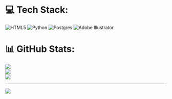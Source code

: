 
# 💻 Tech Stack:
![HTML5](https://img.shields.io/badge/html5-%23E34F26.svg?style=for-the-badge&logo=html5&logoColor=white) ![Python](https://img.shields.io/badge/python-3670A0?style=for-the-badge&logo=python&logoColor=ffdd54) ![Postgres](https://img.shields.io/badge/postgres-%23316192.svg?style=for-the-badge&logo=postgresql&logoColor=white) ![Adobe Illustrator](https://img.shields.io/badge/adobeillustrator-%23FF9A00.svg?style=for-the-badge&logo=adobeillustrator&logoColor=white)
# 📊 GitHub Stats:
![](https://github-readme-stats.vercel.app/api?username=yedulima&theme=dark&hide_border=false&include_all_commits=false&count_private=false)<br/>
![](https://github-readme-streak-stats.herokuapp.com/?user=yedulima&theme=dark&hide_border=false)<br/>
![](https://github-readme-stats.vercel.app/api/top-langs/?username=yedulima&theme=dark&hide_border=false&include_all_commits=false&count_private=false&layout=compact)

---
[![](https://visitcount.itsvg.in/api?id=yedulima&icon=0&color=0)](https://visitcount.itsvg.in)

<!-- Proudly created with GPRM ( https://gprm.itsvg.in ) -->